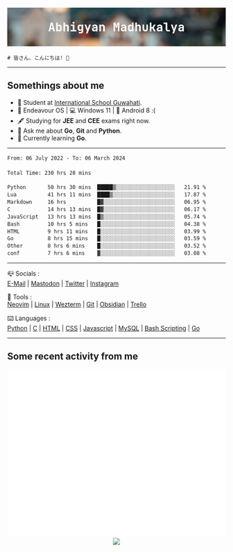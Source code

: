 ![header](./header.png)
```
# 皆さん、こんにちは! 👋
```
---

## Somethings about me
- 📕 Student at [International School Guwahati](https://internationalschoolguwahati.com/).
- 🐧 Endeavour OS | 💻 Windows 11 | 🤖 Android 8 :(
- 🖋️ Studying for **JEE** and **CEE** exams right now.
- 💬 Ask me about **Go**, **Git** and **Python**.
- 🔭 Currently learning **Go**.

---

<!--START_SECTION:waka-->

```txt
From: 06 July 2022 - To: 06 March 2024

Total Time: 230 hrs 28 mins

Python       50 hrs 30 mins  █████▒░░░░░░░░░░░░░░░░░░░   21.91 %
Lua          41 hrs 11 mins  ████▒░░░░░░░░░░░░░░░░░░░░   17.87 %
Markdown     16 hrs          █▓░░░░░░░░░░░░░░░░░░░░░░░   06.95 %
C            14 hrs 13 mins  █▓░░░░░░░░░░░░░░░░░░░░░░░   06.17 %
JavaScript   13 hrs 13 mins  █▒░░░░░░░░░░░░░░░░░░░░░░░   05.74 %
Bash         10 hrs 5 mins   █░░░░░░░░░░░░░░░░░░░░░░░░   04.38 %
HTML         9 hrs 11 mins   █░░░░░░░░░░░░░░░░░░░░░░░░   03.99 %
Go           8 hrs 15 mins   █░░░░░░░░░░░░░░░░░░░░░░░░   03.59 %
Other        8 hrs 6 mins    █░░░░░░░░░░░░░░░░░░░░░░░░   03.52 %
conf         7 hrs 6 mins    ▓░░░░░░░░░░░░░░░░░░░░░░░░   03.08 %
```

<!--END_SECTION:waka-->

---

📪 Socials :<br>
[E-Mail](mailto:abhigyanmadhukalya@skiff.com) | [Mastodon](https://mstdn.social/@abhigyanmadhukalya) | [Twitter](https://twitter.com/abhimadhukalya) | [Instagram](https://www.instagram.com/abhigyan.madhukalya/)

🧰 Tools :<br>
[Neovim](https://neovim.oi) | [Linux](https://endeavouros.com/) | [Wezterm](https://wezfurlong.org/wezterm/index.html) | [Git](https://git-scm.com/) | [Obsidian](https://obsidian.md) | [Trello](https://trello.com)

⌨️ Languages :<br>
[Python](https://python.org) | [C](https://www.iso.org/standard/74528.html) | [HTML](https://html.spec.whatwg.org/) | [CSS](https://www.w3.org/Style/CSS/Overview.en.html) | [Javascript](https://developer.mozilla.org/en-US/docs/Web/javascript) | [MySQL](https://www.mysql.com/) | [Bash Scripting](https://www.gnu.org/software/bash/) | [Go](https://go.dev)

---

## Some recent activity from me
<p align="center">
  <img src="./github-metrics.svg" />
  <img src="https://github-profile-summary-cards.vercel.app/api/cards/profile-details?username=abhigyanmadhukalya&theme=github_dark" />
</p>

